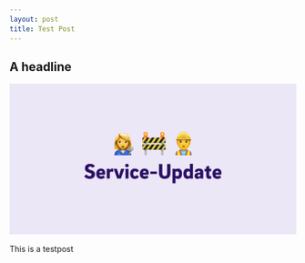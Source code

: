 ```yaml
---
layout: post
title: Test Post
---
```

## A headline

![](/img/uploads/service-update.png)

This is a testpost
